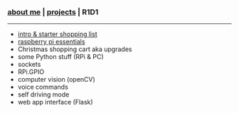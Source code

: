 ### [about me](https://abradaric.me)   |   [projects](https://abradaric.me/projects) | R1D1
* * *
*  [intro & starter shopping list](./r1d1_intro.html)
*  [raspberry pi essentials](./r1d1_rpi_essentials.html)
*  Christmas shopping cart aka upgrades
*  some Python stuff (RPi & PC)
*  sockets
*  RPi.GPIO
*  computer vision (openCV)
*  voice commands
*  self driving mode
*  web app interface (Flask)
